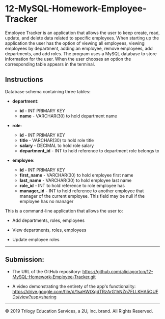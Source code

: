 # 12-MySQL-Homework-Employee-Tracker

Employee Tracker is an application that allows the user to keep create, read, update, and delete data related to specific employees. When starting up the application the user has the option of viewing all employees, viewing employees by department, adding an employee, remove employees, add departments, and add roles. The program uses a MySQL database to store information for the user. When the user chooses an option the corresponding table appears in the terminal.

## Instructions
Database schema containing three tables:
* **department**:

  * **id** - INT PRIMARY KEY
  * **name** - VARCHAR(30) to hold department name

* **role**:

  * **id** - INT PRIMARY KEY
  * **title** -  VARCHAR(30) to hold role title
  * **salary** -  DECIMAL to hold role salary
  * **department_id** -  INT to hold reference to department role belongs to

* **employee**:

  * **id** - INT PRIMARY KEY
  * **first_name** - VARCHAR(30) to hold employee first name
  * **last_name** - VARCHAR(30) to hold employee last name
  * **role_id** - INT to hold reference to role employee has
  * **manager_id** - INT to hold reference to another employee that manager of the current employee. This field may be null if the employee has no manager
  
This is a command-line application that allows the user to:

  * Add departments, roles, employees

  * View departments, roles, employees

  * Update employee roles

- - -
## Submission:

* The URL of the GitHub repository: https://github.com/aliciagorton/12-MySQL-Homework-Employee-Tracker.git

* A video demonstrating the entirety of the app's functionality:
https://drive.google.com/file/d/1saHWtXqdTRzArG1hNZn7ELLKHA5OUFDs/view?usp=sharing

- - -
© 2019 Trilogy Education Services, a 2U, Inc. brand. All Rights Reserved.
